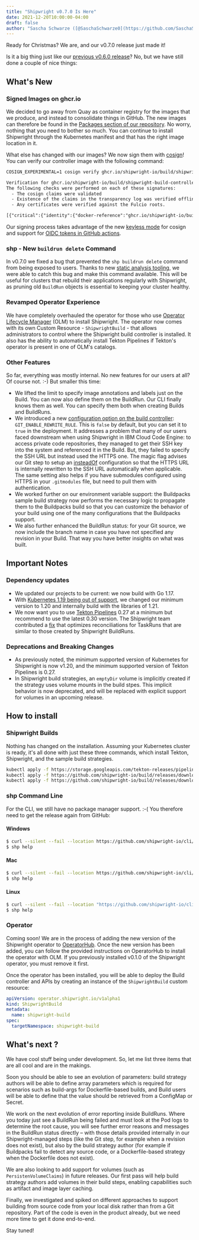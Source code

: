 ```yaml
---
title: "Shipwright v0.7.0 Is Here"
date: 2021-12-20T10:00:00-04:00
draft: false
author: "Sascha Schwarze ([@SaschaSchwarze0](https://github.com/SaschaSchwarze0)) and Adam Kaplan ([@adambkaplan](https://github.com/adambkaplan))"
---
```


Ready for Christmas? We are, and our v0.7.0 release just made it!

Is it a big thing just like our [previous v0.6.0 release](2021-10-26-build-release-v0.6.0.md)? No, but we have still done a couple of nice things:

## What's New

### Signed Images on ghcr.io

We decided to go away from Quay as container registry for the images that we produce, and instead to consolidate things in GitHub. The new images can therefore be found in the [Packages section of our repository](https://github.com/orgs/shipwright-io/packages?repo_name=build). No worry, nothing that you need to bother so much. You can continue to install Shipwright through the Kubernetes manifest and that has the right image location in it.

What else has changed with our images? We now sign them with [cosign](https://github.com/sigstore/cosign)! You can verify our controller image with the following command:

```txt
COSIGN_EXPERIMENTAL=1 cosign verify ghcr.io/shipwright-io/build/shipwright-build-controller:v0.7.0

Verification for ghcr.io/shipwright-io/build/shipwright-build-controller:v0.7.0 --
The following checks were performed on each of these signatures:
  - The cosign claims were validated
  - Existence of the claims in the transparency log was verified offline
  - Any certificates were verified against the Fulcio roots.

[{"critical":{"identity":{"docker-reference":"ghcr.io/shipwright-io/build/shipwright-build-controller"},"image":{"docker-manifest-digest":"sha256:887b76092d0e6f3c4f4c7b781589f41fde1c967ae9ae62f3a6bdbb18251a562f"},"type":"cosign container image signature"}...
```

Our signing process takes advantage of the new [keyless mode](https://github.com/sigstore/cosign/blob/main/KEYLESS.md) for cosign and support for [OIDC tokens in GitHub actions](https://chainguard.dev/posts/2021-12-01-zero-friction-keyless-signing).

### shp - New `buildrun delete` Command

In v0.7.0 we fixed a bug that prevented the `shp buildrun delete` command from being exposed to users.
Thanks to new [static analysis tooling](https://github.com/golangci/golangci-lint), we were able to catch this bug and make this command available.
This will be useful for clusters that rebuild their applications regularly with Shipwright, as pruning old `BuildRun` objects is essential to keeping your cluster healthy.

### Revamped Operator Experience

We have completely overhauled the operator for those who use [Operator Lifecycle Manager](https://olm.operatorframework.io/) (OLM) to install Shipwright.
The operator now comes with its own Custom Resource - `ShipwrightBuild` - that allows administrators to control where the Shipwright build controller is installed.
It also has the ability to automatically install Tekton Pipelines if Tekton's operator is present in one of OLM's catalogs.

### Other Features

So far, everything was mostly internal. No new features for our users at all? Of course not. :-) But smaller this time:

* We lifted the limit to specify image annotations and labels just on the Build. You can now also define them on the BuildRun. Our CLI finally knows them as well. You can specify them both when creating Builds and BuildRuns.
* We introduced a new [configuration option on the build controller](https://github.com/shipwright-io/build/blob/v0.7.0/docs/configuration.md): `GIT_ENABLE_REWRITE_RULE`. This is `false` by default, but you can set it to `true` in the deployment. It addresses a problem that many of our users faced downstream when using Shipwright in IBM Cloud Code Engine: to access private code repositories, they managed to get their SSH key into the system and referenced it in the Build. But, they failed to specify the SSH URL but instead used the HTTPS one. The magic flag advises our Git step to setup an [insteadOf](https://git-scm.com/docs/git-config#Documentation/git-config.txt-urlltbasegtinsteadOf) configuration so that the HTTPS URL is internally rewritten to the SSH URL automatically when applicable. The same setting also helps if you have submodules configured using HTTPS in your `.gitmodules` file, but need to pull them with authentication.
* We worked further on our environment variable support: the Buildpacks sample build strategy now performs the necessary logic to propagate them to the Buildpacks build so that you can customize the behavior of your build using one of the many configurations that the Buildpacks support.
* We also further enhanced the BuildRun status: for your Git source, we now include the branch name in case you have not specified any revision in your Build. That way you have better insights on what was built.

## Important Notes

### Dependency updates

* We updated our projects to be current: we now build with Go 1.17.
* With [Kubernetes 1.19 being out of support](https://endoflife.date/kubernetes), we changed our minimum version to 1.20 and internally build with the libraries of 1.21.
* We now want you to use [Tekton Pipelines](https://github.com/tektoncd/pipeline) 0.27 at a minimum but recommend to use the latest 0.30 version.
  The Shipwright team contributed a [fix](https://github.com/tektoncd/pipeline/pull/4372) that optimizes reconciliations for TaskRuns that are similar to those created by Shipwright BuildRuns.

### Deprecations and Breaking Changes

* As previously noted, the minimum supported version of Kubernetes for Shipwright is now v1.20, and the minimum supported version of Tekton Pipelines is 0.27.
* In Shipwright build strategies, an `emptyDir` volume is implicitly created if the strategy uses volume mounts in the build stpes.
  This implicit behavior is now deprecated, and will be replaced with explicit support for volumes in an upcoming release.


## How to install

### Shipwright Builds

Nothing has changed on the installation. Assuming your Kubernetes cluster is ready, it's all done with just these three commands, which install Tekton, Shipwright, and the sample build strategies.

```sh
kubectl apply -f https://storage.googleapis.com/tekton-releases/pipeline/previous/v0.30.0/release.yaml
kubectl apply -f https://github.com/shipwright-io/build/releases/download/v0.7.0/release.yaml
kubectl apply -f https://github.com/shipwright-io/build/releases/download/v0.7.0/sample-strategies.yaml
```

### shp Command Line

For the CLI, we still have no package manager support. :-( You therefore need to get the release again from GitHub:

#### Windows

```sh
$ curl --silent --fail --location https://github.com/shipwright-io/cli/releases/download/v0.7.0/cli_0.7.0_windows_x86_64.tar.gz | tar xzf - shp.exe
$ shp help
```

#### Mac

```sh
$ curl --silent --fail --location https://github.com/shipwright-io/cli/releases/download/v0.7.0/cli_0.7.0_macOS_x86_64.tar.gz | tar -xzf - -C /usr/local/bin shp
$ shp help
```

#### Linux

```sh
$ curl --silent --fail --location "https://github.com/shipwright-io/cli/releases/download/v0.7.0/cli_0.7.0_linux_$(uname -m | sed 's/aarch64/arm64/').tar.gz" | sudo tar -xzf - -C /usr/bin shp
$ shp help
```

### Operator

Coming soon! We are in the process of adding the new version of the Shipwright operator to [OperatorHub](https://operatorhub.io).
Once the new version has been added, you can follow the provided instructions on OperatorHub to install the operator with OLM.
If you previously installed v0.1.0 of the Shipwright operator, you must remove it first.

Once the operator has been installed, you will be able to deploy the Build controller and APIs by creating an instance of the `ShipwrightBuild` custom resource:

```yaml
apiVersion: operator.shipwright.io/v1alpha1
kind: ShipwrightBuild
metadata:
  name: shipwright-build
spec:
  targetNamespace: shipwright-build
```

## What's next ?

We have cool stuff being under development. So, let me list three items that are all cool and are in the makings.

Soon you should be able to see an evolution of parameters: build strategy authors will be able to define array parameters which is required for scenarios such as build-args for Dockerfile-based builds, and Build users will be able to define that the value should be retrieved from a ConfigMap or Secret.

We work on the next evolution of error reporting inside BuildRuns. Where you today just see a BuildRun being failed and must look at the Pod logs to determine the root cause, you will see further error reasons and messages in the BuildRun status directly – with those details provided internally in our Shipwright-managed steps (like the Git step, for example when a revision does not exist), but also by the build strategy author (for example if Buildpacks fail to detect any source code, or a Dockerfile-based strategy when the Dockerfile does not exist).

We are also looking to add support for volumes (such as `PersistenVolumeClaims`) in future releases.
Our first pass will help build strategy authors add volumes in their build steps, enabling capabilities such as artifact and image layer caching.

Finally, we investigated and spiked on different approaches to support building from source code from your local disk rather than from a Git repository. Part of the code is even in the product already, but we need more time to get it done end-to-end.

Stay tuned!
